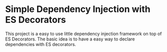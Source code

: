 Simple Dependency Injection with ES Decorators
==============================================

This project is a easy to use little dependency injection framework on top of ES Decorators.
The basic idea is to have a easy way to declare dependencies with ES decorators.

